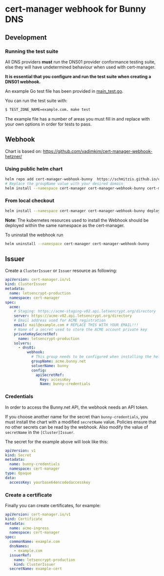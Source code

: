 # cert-manager webhook for Bunny DNS

## Development

### Running the test suite

All DNS providers **must** run the DNS01 provider conformance testing suite,
else they will have undetermined behaviour when used with cert-manager.

**It is essential that you configure and run the test suite when creating a
DNS01 webhook.**

An example Go test file has been provided in [main_test.go](https://gitlab.com/digilol/cert-manager-webhook-bunny/-/blob/master/main_test.go).

You can run the test suite with:

```bash
$ TEST_ZONE_NAME=example.com. make test
```

The example file has a number of areas you must fill in and replace with your
own options in order for tests to pass.

## Webhook
Chart is based on: https://github.com/vadimkim/cert-manager-webhook-hetzner/

### Using public helm chart
```bash
helm repo add cert-manager-webhook-bunny  https://schmitzis.github.io/cert-manager-webhook-bunny /
# Replace the groupName value with your desired domain
helm install --namespace cert-manager cert-manager-webhook-bunny cert-manager-webhook-bunny/cert-manager-webhook-bunny --set groupName=acme.bunny.net
```

### From local checkout

```bash
helm install --namespace cert-manager cert-manager-webhook-bunny deploy/cert-manager-webhook-bunny
```
**Note**: The kubernetes resources used to install the Webhook should be deployed within the same namespace as the cert-manager.

To uninstall the webhook run
```bash
helm uninstall --namespace cert-manager cert-manager-webhook-bunny
```

## Issuer

Create a `ClusterIssuer` or `Issuer` resource as following:
```yaml
apiVersion: cert-manager.io/v1
kind: ClusterIssuer
metadata:
  name: letsencrypt-production
  namespace: cert-manager
spec:
  acme:
    # Staging: https://acme-staging-v02.api.letsencrypt.org/directory
    server: https://acme-v02.api.letsencrypt.org/directory
    # Email address used for ACME registration
    email: mail@example.com # REPLACE THIS WITH YOUR EMAIL!!!
    # Name of a secret used to store the ACME account private key
    privateKeySecretRef:
      name: letsencrypt-production
    solvers:
      - dns01:
          webhook:
            # This group needs to be configured when installing the helm package, otherwise the webhook won't have permission to create an ACME challenge for this API group.
            groupName: acme.bunny.net
            solverName: bunny
            config:
              apiSecretRef:
                Key: accessKey
                Name: bunny-credentials
```

### Credentials
In order to access the Bunny.net API, the webhook needs an API token.

If you choose another name for the secret than `bunny-credentials`, you must install the chart with a modified `secretName` value. Policies ensure that no other secrets can be read by the webhook. Also modify the value of `secretName` in the `[Cluster]Issuer`.

The secret for the example above will look like this:
```yaml
apiVersion: v1
kind: Secret
metadata:
  name: bunny-credentials
  namespace: cert-manager
type: Opaque
data:
  accessKey: yourbase64encodedaccesskey
```

### Create a certificate

Finally you can create certificates, for example:

```yaml
apiVersion: cert-manager.io/v1
kind: Certificate
metadata:
  name: acme-ingress
  namespace: cert-manager
spec:
  commonName: example.com
  dnsNames:
    - example.com
  issuerRef:
    name: letsencrypt-production
    kind: ClusterIssuer
  secretName: example-cert
```
